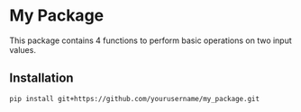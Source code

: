 # My Package

This package contains 4 functions to perform basic operations on two input values.

## Installation
```bash
pip install git+https://github.com/yourusername/my_package.git
